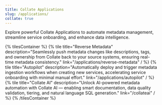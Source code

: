 ```yaml
---
title: Collate Applications 
slug: /applications/
collate: true
---
```


Explore powerful Collate Applications to automate metadata management, streamline service onboarding, and enhance data intelligence.

{% tilesContainer %}
{% tile
    title="Reverse Metadata"
    description="Seamlessly push metadata changes like descriptions, tags, and ownership from Collate back to your source systems, ensuring real-time metadata consistency."
    link="/applications/reverse-metadata"
  / %}
{% tile
    title="Autopilot"
    description="Automatically deploy and trigger metadata ingestion workflows when creating new services, accelerating service onboarding with minimal manual effort."
    link="/applications/autopilot"
  / %}
{% tile
    title="Collate AI"
    description="Unlock AI-powered metadata automation with Collate AI — enabling smart documentation, data quality validation, tiering, and natural language SQL generation."
    link="/collateai"
  / %}
{% /tilesContainer %}

